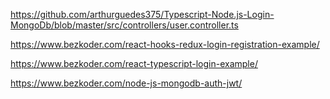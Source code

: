 https://github.com/arthurguedes375/Typescript-Node.js-Login-MongoDb/blob/master/src/controllers/user.controller.ts

https://www.bezkoder.com/react-hooks-redux-login-registration-example/

https://www.bezkoder.com/react-typescript-login-example/

https://www.bezkoder.com/node-js-mongodb-auth-jwt/